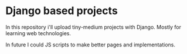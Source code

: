 # Django based projects

In this repository i'll upload tiny-medium projects with Django. Mostly for learning web technologies.

In future I could JS scripts to make better pages and implementations.

